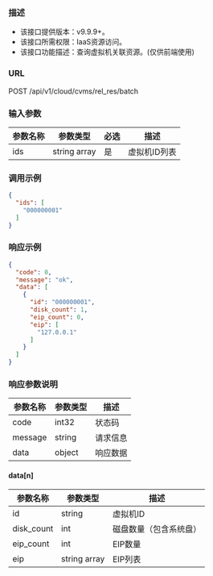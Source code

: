 ### 描述

- 该接口提供版本：v9.9.9+。
- 该接口所需权限：IaaS资源访问。
- 该接口功能描述：查询虚拟机关联资源。(仅供前端使用)

### URL

POST /api/v1/cloud/cvms/rel_res/batch

### 输入参数

| 参数名称 | 参数类型         | 必选 | 描述      |
|------|--------------|----|---------|
| ids  | string array | 是  | 虚拟机ID列表 |

### 调用示例

```json
{
  "ids": [
    "000000001"
  ]
}
```

### 响应示例

```json
{
  "code": 0,
  "message": "ok",
  "data": [
    {
      "id": "000000001",
      "disk_count": 1,
      "eip_count": 0,
      "eip": [
        "127.0.0.1"
      ]
    }
  ]
}
```

### 响应参数说明

| 参数名称    | 参数类型   | 描述   |
|---------|--------|------|
| code    | int32  | 状态码  |
| message | string | 请求信息 |
| data    | object | 响应数据 |

#### data[n]

| 参数名称       | 参数类型         | 描述          |
|------------|--------------|-------------|
| id         | string       | 虚拟机ID       |
| disk_count | int          | 磁盘数量（包含系统盘） |
| eip_count  | int          | EIP数量       |
| eip        | string array | EIP列表       |
